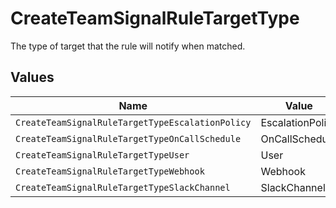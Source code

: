 # CreateTeamSignalRuleTargetType

The type of target that the rule will notify when matched.


## Values

| Name                                             | Value                                            |
| ------------------------------------------------ | ------------------------------------------------ |
| `CreateTeamSignalRuleTargetTypeEscalationPolicy` | EscalationPolicy                                 |
| `CreateTeamSignalRuleTargetTypeOnCallSchedule`   | OnCallSchedule                                   |
| `CreateTeamSignalRuleTargetTypeUser`             | User                                             |
| `CreateTeamSignalRuleTargetTypeWebhook`          | Webhook                                          |
| `CreateTeamSignalRuleTargetTypeSlackChannel`     | SlackChannel                                     |